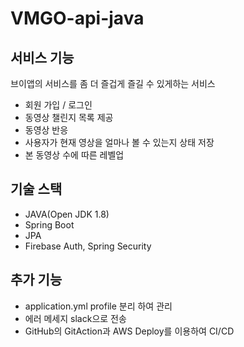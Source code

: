 # VMGO-api-java

## 서비스 기능
브이앱의 서비스를 좀 더 즐겁게 즐길 수 있게하는 서비스
- 회원 가입 / 로그인
- 동영상 챌린지 목록 제공
- 동영상 반응
- 사용자가 현재 영상을 얼마나 볼 수 있는지 상태 저장
- 본 동영상 수에 따른 레벨업

## 기술 스택
- JAVA(Open JDK 1.8)
- Spring Boot
- JPA
- Firebase Auth, Spring Security

## 추가 기능
- application.yml profile 분리 하여 관리
- 에러 메세지 slack으로 전송
- GitHub의 GitAction과 AWS Deploy를 이용하여 CI/CD